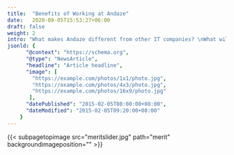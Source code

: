 ```yaml
---
title:  "Benefits of Working at Andaze"
date:   2020-08-05T15:53:27+06:00
draft: false
weight: 2
intro: "What makes Andaze different from other IT companies? \nWhat will I gain by working here? \nWe will answer the 'I want to know' questions you may have."
jsonld: {
      "@context": "https://schema.org",
      "@type": "NewsArticle",
      "headline": "Article headline",
      "image": [
        "https://example.com/photos/1x1/photo.jpg",
        "https://example.com/photos/4x3/photo.jpg",
        "https://example.com/photos/16x9/photo.jpg"
       ],
      "datePublished": "2015-02-05T08:00:00+08:00",
      "dateModified": "2015-02-05T09:20:00+08:00"
    }        
---
```

{{< subpagetopimage src="meritslider.jpg" path="merit" backgroundimageposition="" >}}